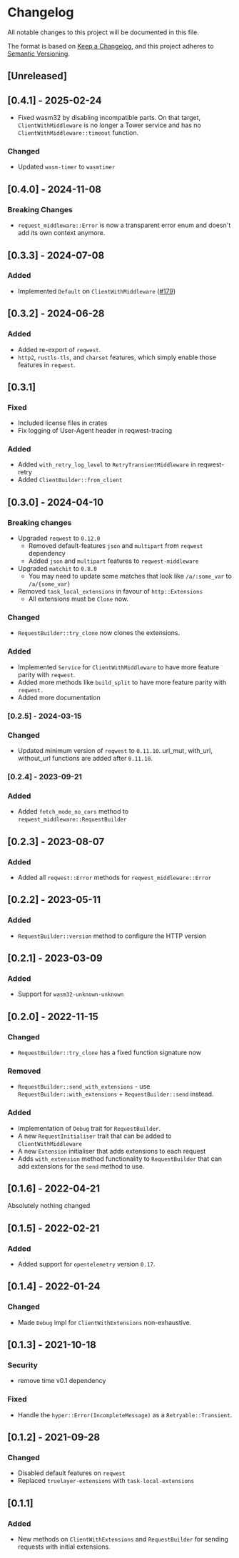 # Changelog
All notable changes to this project will be documented in this file.

The format is based on [Keep a Changelog](https://keepachangelog.com/en/1.0.0/),
and this project adheres to [Semantic Versioning](https://semver.org/spec/v2.0.0.html).

## [Unreleased]

## [0.4.1] - 2025-02-24

- Fixed wasm32 by disabling incompatible parts. On that target, `ClientWithMiddleware` is no longer
  a Tower service and has no `ClientWithMiddleware::timeout` function.

### Changed
- Updated `wasm-timer` to `wasmtimer`

## [0.4.0] - 2024-11-08

### Breaking Changes
- `request_middleware::Error` is now a transparent error enum and doesn't add its own context anymore.

## [0.3.3] - 2024-07-08

### Added
- Implemented `Default` on `ClientWithMiddleware` ([#179](https://github.com/TrueLayer/reqwest-middleware/pull/179))

## [0.3.2] - 2024-06-28

### Added
- Added re-export of `reqwest`.
- `http2`, `rustls-tls`, and `charset` features, which simply enable those features in `reqwest`.

## [0.3.1]

### Fixed
- Included license files in crates
- Fix logging of User-Agent header in reqwest-tracing

### Added
- Added `with_retry_log_level` to `RetryTransientMiddleware` in reqwest-retry
- Added `ClientBuilder::from_client`

## [0.3.0] - 2024-04-10

### Breaking changes
- Upgraded `reqwest` to `0.12.0`
  * Removed default-features `json` and `multipart` from `reqwest` dependency
  * Added `json` and `multipart` features to `reqwest-middleware`
- Upgraded `matchit` to `0.8.0`
  * You may need to update some matches that look like `/a/:some_var` to `/a/{some_var}`
- Removed `task_local_extensions` in favour of `http::Extensions`
  * All extensions must be `Clone` now.

### Changed
- `RequestBuilder::try_clone` now clones the extensions.

### Added
- Implemented `Service` for `ClientWithMiddleware` to have more feature parity with `reqwest`.
- Added more methods like `build_split` to have more feature parity with `reqwest.`
- Added more documentation

### [0.2.5] - 2024-03-15

### Changed
- Updated minimum version of `reqwest` to `0.11.10`. url_mut, with_url, without_url functions are added after `0.11.10`.

### [0.2.4] - 2023-09-21

### Added
- Added `fetch_mode_no_cors` method to `reqwest_middleware::RequestBuilder`

## [0.2.3] - 2023-08-07

### Added
- Added all `reqwest::Error` methods for `reqwest_middleware::Error`

## [0.2.2] - 2023-05-11

### Added
- `RequestBuilder::version` method to configure the HTTP version

## [0.2.1] - 2023-03-09

### Added
- Support for `wasm32-unknown-unknown`

## [0.2.0] - 2022-11-15

### Changed
- `RequestBuilder::try_clone` has a fixed function signature now

### Removed
- `RequestBuilder::send_with_extensions` - use `RequestBuilder::with_extensions` + `RequestBuilder::send` instead.

### Added
- Implementation of `Debug` trait for `RequestBuilder`.
- A new `RequestInitialiser` trait that can be added to `ClientWithMiddleware`
- A new `Extension` initialiser that adds extensions to each request
- Adds `with_extension` method functionality to `RequestBuilder` that can add extensions for the `send` method to use.

## [0.1.6] - 2022-04-21

Absolutely nothing changed

## [0.1.5] - 2022-02-21

### Added
- Added support for `opentelemetry` version `0.17`.

## [0.1.4] - 2022-01-24

### Changed
- Made `Debug` impl for `ClientWithExtensions` non-exhaustive.

## [0.1.3] - 2021-10-18

### Security
- remove time v0.1 dependency

### Fixed
- Handle the `hyper::Error(IncompleteMessage)` as a `Retryable::Transient`.

## [0.1.2] - 2021-09-28
### Changed
- Disabled default features on `reqwest`
- Replaced `truelayer-extensions` with `task-local-extensions`

## [0.1.1]
### Added
- New methods on `ClientWithExtensions` and `RequestBuilder` for sending requests with initial extensions.
